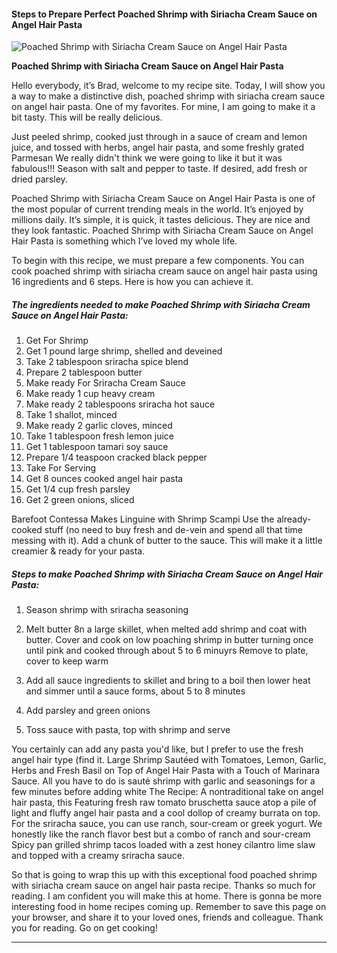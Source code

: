             

#### Steps to Prepare Perfect Poached Shrimp with Siriacha Cream Sauce on Angel Hair Pasta

![Poached Shrimp with Siriacha Cream Sauce on Angel Hair Pasta](https://img-global.cpcdn.com/recipes/bdb0e48343edfe80/751x532cq70/poached-shrimp-with-siriacha-cream-sauce-on-angel-hair-pasta-recipe-main-photo.jpg)

**Poached Shrimp with Siriacha Cream Sauce on Angel Hair Pasta**

Hello everybody, it’s Brad, welcome to my recipe site. Today, I will show you a way to make a distinctive dish, poached shrimp with siriacha cream sauce on angel hair pasta. One of my favorites. For mine, I am going to make it a bit tasty. This will be really delicious.

Just peeled shrimp, cooked just through in a sauce of cream and lemon juice, and tossed with herbs, angel hair pasta, and some freshly grated Parmesan We really didn't think we were going to like it but it was fabulous!!! Season with salt and pepper to taste. If desired, add fresh or dried parsley.

Poached Shrimp with Siriacha Cream Sauce on Angel Hair Pasta is one of the most popular of current trending meals in the world. It’s enjoyed by millions daily. It’s simple, it is quick, it tastes delicious. They are nice and they look fantastic. Poached Shrimp with Siriacha Cream Sauce on Angel Hair Pasta is something which I’ve loved my whole life.

To begin with this recipe, we must prepare a few components. You can cook poached shrimp with siriacha cream sauce on angel hair pasta using 16 ingredients and 6 steps. Here is how you can achieve it.

##### The ingredients needed to make Poached Shrimp with Siriacha Cream Sauce on Angel Hair Pasta:

1.  Get For Shrimp
2.  Get 1 pound large shrimp, shelled and deveined
3.  Take 2 tablespoon sriracha spice blend
4.  Prepare 2 tablespoon butter
5.  Make ready For Sriracha Cream Sauce
6.  Make ready 1 cup heavy cream
7.  Make ready 2 tablespoons sriracha hot sauce
8.  Take 1 shallot, minced
9.  Make ready 2 garlic cloves, minced
10.  Take 1 tablespoon fresh lemon juice
11.  Get 1 tablespoon tamari soy sauce
12.  Prepare 1/4 teaspoon cracked black pepper
13.  Take For Serving
14.  Get 8 ounces cooked angel hair pasta
15.  Get 1/4 cup fresh parsley
16.  Get 2 green onions, sliced

Barefoot Contessa Makes Linguine with Shrimp Scampi Use the already-cooked stuff (no need to buy fresh and de-vein and spend all that time messing with it). Add a chunk of butter to the sauce. This will make it a little creamier & ready for your pasta.

##### Steps to make Poached Shrimp with Siriacha Cream Sauce on Angel Hair Pasta:

1.  Season shrimp with sriracha seasoning
2.  Melt butter 8n a large skillet, when melted add shrimp and coat with butter. Cover and cook on low poaching shrimp in butter turning once until pink and cooked through about 5 to 6 minuyrs Remove to plate, cover to keep warm

4.  Add all sauce ingredients to skillet and bring to a boil then lower heat and simmer until a sauce forms, about 5 to 8 minutes
5.  Add parsley and green onions
6.  Toss sauce with pasta, top with shrimp and serve

You certainly can add any pasta you'd like, but I prefer to use the fresh angel hair type (find it. Large Shrimp Sautéed with Tomatoes, Lemon, Garlic, Herbs and Fresh Basil on Top of Angel Hair Pasta with a Touch of Marinara Sauce. All you have to do is sauté shrimp with garlic and seasonings for a few minutes before adding white The Recipe: A nontraditional take on angel hair pasta, this Featuring fresh raw tomato bruschetta sauce atop a pile of light and fluffy angel hair pasta and a cool dollop of creamy burrata on top. For the sriracha sauce, you can use ranch, sour-cream or greek yogurt. We honestly like the ranch flavor best but a combo of ranch and sour-cream Spicy pan grilled shrimp tacos loaded with a zest honey cilantro lime slaw and topped with a creamy sriracha sauce.

So that is going to wrap this up with this exceptional food poached shrimp with siriacha cream sauce on angel hair pasta recipe. Thanks so much for reading. I am confident you will make this at home. There is gonna be more interesting food in home recipes coming up. Remember to save this page on your browser, and share it to your loved ones, friends and colleague. Thank you for reading. Go on get cooking!

* * *